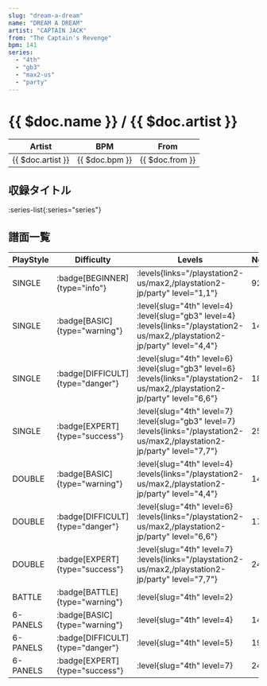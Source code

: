 ```yaml
---
slug: "dream-a-dream"
name: "DREAM A DREAM"
artist: "CAPTAIN JACK"
from: "The Captain's Revenge"
bpm: 141
series:
  - "4th"
  - "gb3"
  - "max2-us"
  - "party"
---
```


# {{ $doc.name }} / {{ $doc.artist }}

|Artist|BPM|From|
|------|---|----|
|{{ $doc.artist }}|{{ $doc.bpm }}|{{ $doc.from }}|

## 収録タイトル

:series-list{:series="series"}

## 譜面一覧

|PlayStyle|Difficulty|Levels|Notes|Movie|
|---------|----------|------|-----|-----|
|SINGLE| :badge[BEGINNER]{type="info"}| :levels{links="/playstation2-us/max2,/playstation2-jp/party" level="1,1"}|92/0||
|SINGLE| :badge[BASIC]{type="warning"}|<div class="field is-grouped is-grouped-multiline"> :level{slug="4th" level=4} :level{slug="gb3" level=4} :levels{links="/playstation2-us/max2,/playstation2-jp/party" level="4,4"}</div>|140/0||
|SINGLE| :badge[DIFFICULT]{type="danger"}|<div class="field is-grouped is-grouped-multiline"> :level{slug="4th" level=6} :level{slug="gb3" level=6} :levels{links="/playstation2-us/max2,/playstation2-jp/party" level="6,6"}</div>|187/0||
|SINGLE| :badge[EXPERT]{type="success"}|<div class="field is-grouped is-grouped-multiline"> :level{slug="4th" level=7} :level{slug="gb3" level=7} :levels{links="/playstation2-us/max2,/playstation2-jp/party" level="7,7"}</div>|251/0||
|DOUBLE| :badge[BASIC]{type="warning"}|<div class="field is-grouped is-grouped-multiline"> :level{slug="4th" level=4} :levels{links="/playstation2-us/max2,/playstation2-jp/party" level="4,4"}</div>|149/0||
|DOUBLE| :badge[DIFFICULT]{type="danger"}|<div class="field is-grouped is-grouped-multiline"> :level{slug="4th" level=6} :levels{links="/playstation2-us/max2,/playstation2-jp/party" level="6,6"}</div>|177/0||
|DOUBLE| :badge[EXPERT]{type="success"}|<div class="field is-grouped is-grouped-multiline"> :level{slug="4th" level=7} :levels{links="/playstation2-us/max2,/playstation2-jp/party" level="7,7"}</div>|246/0||
|BATTLE| :badge[BATTLE]{type="warning"}|<div class="field is-grouped is-grouped-multiline"> :level{slug="4th" level=2}</div>|||
|6-PANELS| :badge[BASIC]{type="warning"}|<div class="field is-grouped is-grouped-multiline"> :level{slug="4th" level=4}</div>|144/0||
|6-PANELS| :badge[DIFFICULT]{type="danger"}|<div class="field is-grouped is-grouped-multiline"> :level{slug="4th" level=5}</div>|198/0||
|6-PANELS| :badge[EXPERT]{type="success"}|<div class="field is-grouped is-grouped-multiline"> :level{slug="4th" level=7}</div>|248/0||
